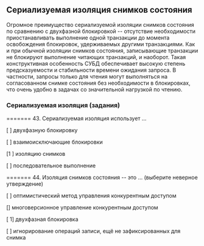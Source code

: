 ## Сериализуемая изоляция снимков состояния

Огромное преимущество сериализуемой изоляции снимков состояния по сравнению с двухфазной блокировкой -- отсутствие необходимости приостанавливать выполнение одной транзакции до момента освобождения блокировок, удерживаемых другими транзакциями. Как и при обычной изоляции снимков состояния, записывающие транзакции не блокируют выполнение читающих транзакций, и наоборот. Такая конструктивная особенность СУБД обеспечивает высокую степень предсказуемости и стабильности времени ожидания запроса. В частности, запросы только для чтения могут выполняться на согласованном снимке состояния без необходимости в блокировках, что очень удобно в задачах со значительной нагрузкой по чтению.

### Сериализуемая изоляция (задания)

======= 43. Сериализуемая изоляция использует ...

[ ] двухфазную блокировку

[ ] взаимоисключающие блокировки

[1 ] изоляцию снимков

[ ] последовательное выполнение

======= 44. Изоляция снимков состояния -- это ... (выберите неверное утверждение)

[ ] оптимистический метод управления конкурентным доступом

[] многоверсионное управление конкурентным доступом

[ 1] двухфазная блокировка

[ ] игнорирование операций записи, ещё не зафиксированных для снимка

